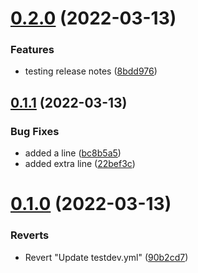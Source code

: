 # [0.2.0](https://github.com/appicompany/demo-appi/compare/v0.1.1...v0.2.0) (2022-03-13)


### Features

* testing release notes ([8bdd976](https://github.com/appicompany/demo-appi/commit/8bdd976a18dedc2c9f21735bf8c7594d4db56374))



## [0.1.1](https://github.com/appicompany/demo-appi/compare/v0.1.0...v0.1.1) (2022-03-13)


### Bug Fixes

* added a line ([bc8b5a5](https://github.com/appicompany/demo-appi/commit/bc8b5a5edc564a8b3b630f182ab20553f7b4b8b9))
* added extra line ([22bef3c](https://github.com/appicompany/demo-appi/commit/22bef3cfa21690c971afd743786c5b33b6dc8244))



# [0.1.0](https://github.com/appicompany/demo-appi/compare/v1.0.0...v0.1.0) (2022-03-13)


### Reverts

* Revert "Update testdev.yml" ([90b2cd7](https://github.com/appicompany/demo-appi/commit/90b2cd744751ed5c57be3ad12d8a64cc410ef8df))



